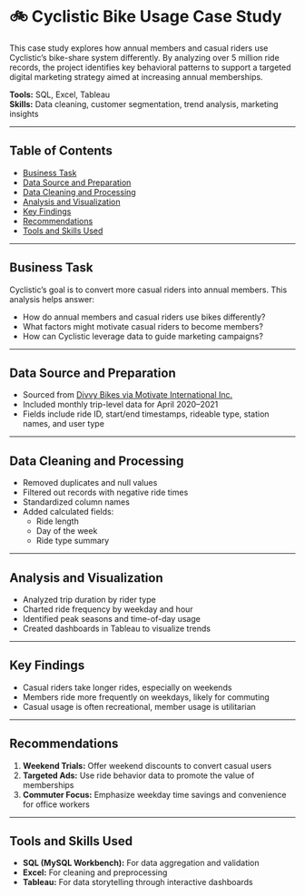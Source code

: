 # 🚲 Cyclistic Bike Usage Case Study

This case study explores how annual members and casual riders use Cyclistic’s bike-share system differently. By analyzing over 5 million ride records, the project identifies key behavioral patterns to support a targeted digital marketing strategy aimed at increasing annual memberships.

**Tools:** SQL, Excel, Tableau  
**Skills:** Data cleaning, customer segmentation, trend analysis, marketing insights

---

## Table of Contents

- [Business Task](#business-task)
- [Data Source and Preparation](#data-source-and-preparation)
- [Data Cleaning and Processing](#data-cleaning-and-processing)
- [Analysis and Visualization](#analysis-and-visualization)
- [Key Findings](#key-findings)
- [Recommendations](#recommendations)
- [Tools and Skills Used](#tools-and-skills-used)

---

## Business Task

Cyclistic’s goal is to convert more casual riders into annual members. This analysis helps answer:
- How do annual members and casual riders use bikes differently?
- What factors might motivate casual riders to become members?
- How can Cyclistic leverage data to guide marketing campaigns?

---

## Data Source and Preparation

- Sourced from [Divvy Bikes via Motivate International Inc.](https://divvybikes.com/system-data)
- Included monthly trip-level data for April 2020–2021
- Fields include ride ID, start/end timestamps, rideable type, station names, and user type

---

## Data Cleaning and Processing

- Removed duplicates and null values
- Filtered out records with negative ride times
- Standardized column names
- Added calculated fields:
  - Ride length
  - Day of the week
  - Ride type summary

---

## Analysis and Visualization

- Analyzed trip duration by rider type
- Charted ride frequency by weekday and hour
- Identified peak seasons and time-of-day usage
- Created dashboards in Tableau to visualize trends

---

## Key Findings

- Casual riders take longer rides, especially on weekends
- Members ride more frequently on weekdays, likely for commuting
- Casual usage is often recreational, member usage is utilitarian

---

## Recommendations

1. **Weekend Trials:** Offer weekend discounts to convert casual users  
2. **Targeted Ads:** Use ride behavior data to promote the value of memberships  
3. **Commuter Focus:** Emphasize weekday time savings and convenience for office workers  

---

## Tools and Skills Used

- **SQL (MySQL Workbench):** For data aggregation and validation  
- **Excel:** For cleaning and preprocessing  
- **Tableau:** For data storytelling through interactive dashboards
